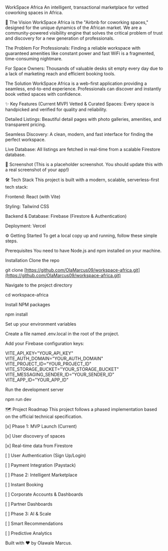 WorkSpace Africa
An intelligent, transactional marketplace for vetted coworking spaces in Africa.

<!--
TODO: After your first Vercel deploy, come back and add your deployment badge here!
You can get it from Vercel in your project settings. It will look something like this:

-->

🚀 The Vision
WorkSpace Africa is the "Airbnb for coworking spaces," designed for the unique dynamics of the African market. We are a community-powered visibility engine that solves the critical problem of trust and discovery for a new generation of professionals.

The Problem
For Professionals: Finding a reliable workspace with guaranteed amenities like constant power and fast WiFi is a fragmented, time-consuming nightmare.

For Space Owners: Thousands of valuable desks sit empty every day due to a lack of marketing reach and efficient booking tools.

The Solution
WorkSpace Africa is a web-first application providing a seamless, end-to-end experience. Professionals can discover and instantly book vetted spaces with confidence.

✨ Key Features (Current MVP)
Vetted & Curated Spaces: Every space is handpicked and verified for quality and reliability.

Detailed Listings: Beautiful detail pages with photo galleries, amenities, and transparent pricing.

Seamless Discovery: A clean, modern, and fast interface for finding the perfect workspace.

Live Database: All listings are fetched in real-time from a scalable Firestore database.

📸 Screenshot
(This is a placeholder screenshot. You should update this with a real screenshot of your app!)

🛠️ Tech Stack
This project is built with a modern, scalable, serverless-first tech stack:

Frontend: React (with Vite)

Styling: Tailwind CSS

Backend & Database: Firebase (Firestore & Authentication)

Deployment: Vercel

⚙️ Getting Started
To get a local copy up and running, follow these simple steps.

Prerequisites
You need to have Node.js and npm installed on your machine.

Installation
Clone the repo

git clone [https://github.com/OlaMarcus09/workspace-africa.git](https://github.com/OlaMarcus09/workspace-africa.git)

Navigate to the project directory

cd workspace-africa

Install NPM packages

npm install

Set up your environment variables

Create a file named .env.local in the root of the project.

Add your Firebase configuration keys:

VITE_API_KEY="YOUR_API_KEY"
VITE_AUTH_DOMAIN="YOUR_AUTH_DOMAIN"
VITE_PROJECT_ID="YOUR_PROJECT_ID"
VITE_STORAGE_BUCKET="YOUR_STORAGE_BUCKET"
VITE_MESSAGING_SENDER_ID="YOUR_SENDER_ID"
VITE_APP_ID="YOUR_APP_ID"

Run the development server

npm run dev

🗺️ Project Roadmap
This project follows a phased implementation based on the official technical specification.

[x] Phase 1: MVP Launch (Current)

[x] User discovery of spaces

[x] Real-time data from Firestore

[ ] User Authentication (Sign Up/Login)

[ ] Payment Integration (Paystack)

[ ] Phase 2: Intelligent Marketplace

[ ] Instant Booking

[ ] Corporate Accounts & Dashboards

[ ] Partner Dashboards

[ ] Phase 3: AI & Scale

[ ] Smart Recommendations

[ ] Predictive Analytics

Built with ❤️ by Olawale Marcus.